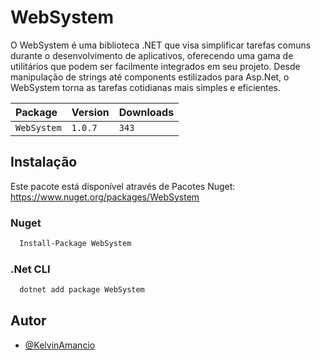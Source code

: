 
# WebSystem

O WebSystem é uma biblioteca .NET que visa simplificar tarefas comuns durante o desenvolvimento de aplicativos, oferecendo uma gama de utilitários que podem ser facilmente integrados em seu projeto. Desde manipulação de strings até components estilizados para Asp.Net, o WebSystem torna as tarefas cotidianas mais simples e eficientes.


| Package   | Version       | Downloads                           |
| :---------- | :--------- | :---------------------------------- |
| `WebSystem` | `1.0.7` | `343` |




## Instalação

Este pacote está disponível através de Pacotes Nuget: https://www.nuget.org/packages/WebSystem

### Nuget
```bash
  Install-Package WebSystem
```

### .Net CLI
```bash
  dotnet add package WebSystem
```


## Autor

- [@KelvinAmancio](https://github.com/kelvin-amancio)

